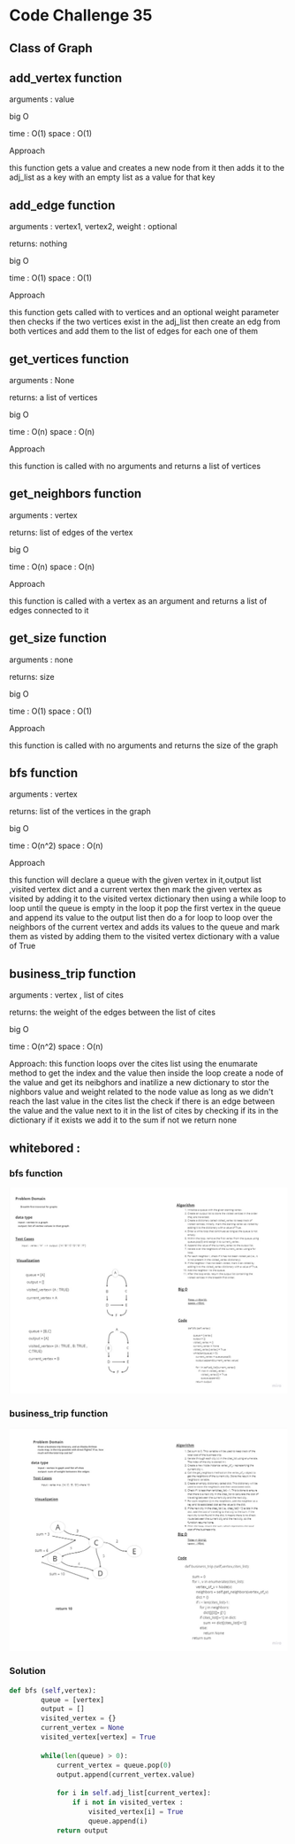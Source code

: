 # Code Challenge 35

## Class of Graph

## add_vertex function

arguments : value

big O

time : O(1) space : O(1)

Approach

this function gets a value and creates a new node from it then adds it to the adj_list as a key with an empty list as a value for that key

## add_edge function

arguments : vertex1, vertex2, weight : optional

returns: nothing

big O

time : O(1) space : O(1)

Approach

this function gets called with to vertices and an optional weight parameter then checks if the two vertices exist in the adj_list then create an edg from both vertices and add them to the list of edges for each one of them

## get_vertices function

arguments : None

returns: a list of vertices

big O

time : O(n) space : O(n)

Approach

this function is called with no arguments and returns a list of vertices

## get_neighbors function

arguments : vertex

returns: list of edges of the vertex

big O

time : O(n) space : O(n)

Approach

this function is called with a vertex as an argument and returns a list of edges connected to it

## get_size function

arguments : none

returns: size

big O

time : O(1) space : O(1)

Approach

this function is called with no arguments and returns the size of the graph

## bfs function

arguments : vertex

returns: list of the vertices in the graph

big O

time : O(n^2) space : O(n)

Approach

this function will declare a queue with the given vertex in it,output list ,visited vertex dict and a current vertex then mark the given vertex as visited by adding it to the visited vertex dictionary then using a while loop to loop until the queue is empty in the loop it pop the first vertex in the queue and append its value to the output list then do a for loop to loop over the neighbors of the current vertex and adds its values to the queue and mark them as visted by adding them to the visited vertex dictionary with a value of True

## business_trip function

arguments : vertex , list of cites

returns: the weight of the edges between the list of cites

big O

time : O(n^2) space : O(n)

Approach:
this function loops over the cites list using the enumarate method to get the index and the value then inside the loop create a node of the value and get its neibghors and inatilize a new dictionary to stor the nighbors value and weight related to the node value as long as we didn't reach the last value in the cites list the check if there is an edge between the value and the value next to it in the list of cites by checking if its in the dictionary if it exists we add it to the sum if not we return none

## whitebored :

### bfs function

![CC36](./CC36.jpg)

### business_trip function

![CC37](./CC37.jpg)

### Solution

```python
def bfs (self,vertex):
        queue = [vertex]
        output = []
        visited_vertex = {}
        current_vertex = None
        visited_vertex[vertex] = True

        while(len(queue) > 0):
            current_vertex = queue.pop(0)
            output.append(current_vertex.value)

            for i in self.adj_list[current_vertex]:
                if i not in visited_vertex :
                    visited_vertex[i] = True
                    queue.append(i)
            return output
```
